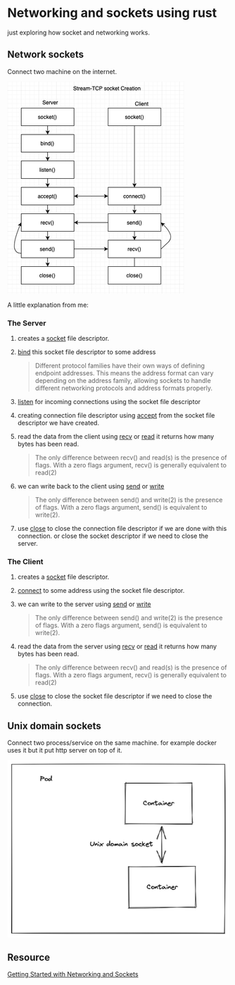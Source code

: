 # Networking and sockets using rust

just exploring how socket and networking works.

## Network sockets

Connect two machine on the internet.

![Socket Flow](/assets/socket-flow.png)

A little explanation from me:

### The Server

1. creates a [socket](https://www.man7.org/linux/man-pages/man2/socket.2.html)
file descriptor.

2. [bind](https://man7.org/linux/man-pages/man2/bind.2.html)
this socket file descriptor to some address
    > Different protocol families have their own ways of defining endpoint addresses.
    This means the address format can vary depending on the address family,
    allowing sockets to handle different networking protocols and address
    formats properly.

3. [listen](https://man7.org/linux/man-pages/man2/listen.2.html) for
incoming connections using the socket file descriptor

4. creating connection file descriptor using [accept](https://man7.org/linux/man-pages/man2/accept.2.html)
from the socket file descriptor we have created.

5. read the data from the client using [recv](https://man7.org/linux/man-pages/man2/recv.2.html)
or [read](https://man7.org/linux/man-pages/man2/read.2.html) it returns
how many bytes has been read.
    > The only difference between recv() and read(s) is the presence of
      flags.  With a zero flags argument, recv() is generally
      equivalent to read(2)

6. we can write back to the client using [send](https://man7.org/linux/man-pages/man2/sendto.2.html)
or [write](https://man7.org/linux/man-pages/man2/write.2.html)
    > The only difference between send() and write(2) is the presence of
      flags. With a zero flags argument, send() is equivalent to
      write(2).

7. use [close](https://man7.org/linux/man-pages/man2/close.2.html) to close
the connection file descriptor if we are done with this connection.
or close the socket descriptor if we need to close the server.

### The Client

1. creates a [socket](https://www.man7.org/linux/man-pages/man2/socket.2.html)
file descriptor.

2. [connect](https://man7.org/linux/man-pages/man2/connect.2.html) to some
address using the socket file descriptor.

3. we can write to the server using [send](https://man7.org/linux/man-pages/man2/sendto.2.html)
or [write](https://man7.org/linux/man-pages/man2/write.2.html)
    > The only difference between send() and write(2) is the presence of
      flags. With a zero flags argument, send() is equivalent to
      write(2).

4. read the data from the server using [recv](https://man7.org/linux/man-pages/man2/recv.2.html)
or [read](https://man7.org/linux/man-pages/man2/read.2.html) it returns
how many bytes has been read.
    > The only difference between recv() and read(s) is the presence of
      flags.  With a zero flags argument, recv() is generally
      equivalent to read(2)

5. use [close](https://man7.org/linux/man-pages/man2/close.2.html) to close
 the socket file descriptor if we need to close the connection.

## Unix domain sockets

Connect two process/service on the same machine.
for example docker uses it but it put http server on top of it.

![Container communcation](/assets/container-com.png)

## Resource

[Getting Started with Networking and Sockets](https://www.kungfudev.com/blog/2024/06/07/getting-started-with-net-and-sockets)

